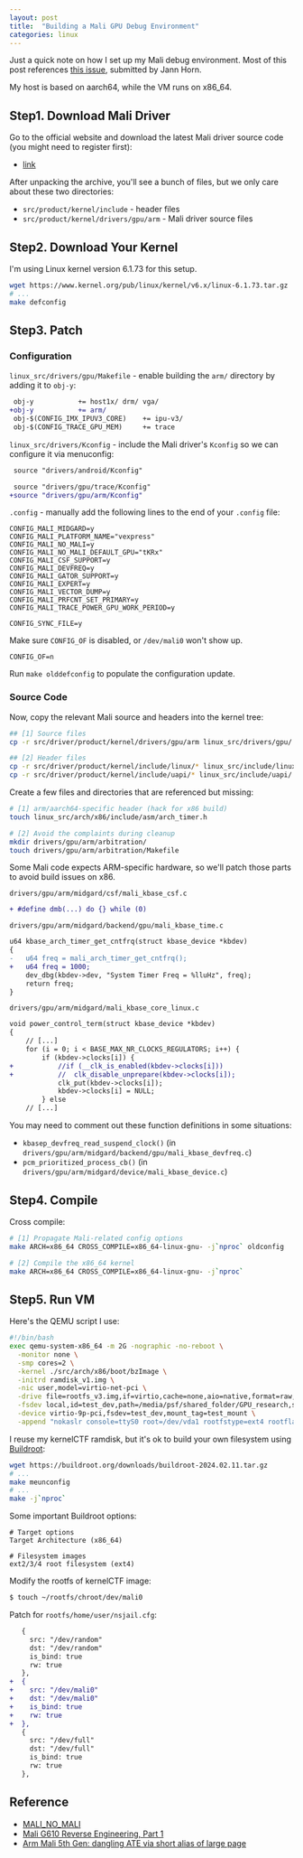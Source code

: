 ```yaml
---
layout: post
title:  "Building a Mali GPU Debug Environment"
categories: linux
---
```


Just a quick note on how I set up my Mali debug environment. Most of this post references [this issue](https://project-zero.issues.chromium.org/issues/42451673), submitted by Jann Horn.

My host is based on aarch64, while the VM runs on x86_64.

## Step1. Download Mali Driver

Go to the official website and download the latest Mali driver source code (you might need to register first):
- [link](https://developer.arm.com/downloads/-/Valhall%20Mali%204th%20Gen%20GPU%20Architecture)

After unpacking the archive, you'll see a bunch of files, but we only care about these two directories:
- `src/product/kernel/include` - header files
- `src/product/kernel/drivers/gpu/arm` - Mali driver source files

## Step2. Download Your Kernel

I'm using Linux kernel version 6.1.73 for this setup.

``` bash
wget https://www.kernel.org/pub/linux/kernel/v6.x/linux-6.1.73.tar.gz
# ...
make defconfig
```

## Step3. Patch

### Configuration

`linux_src/drivers/gpu/Makefile` - enable building the `arm/` directory by adding it to `obj-y`:
``` diff
 obj-y           += host1x/ drm/ vga/
+obj-y           += arm/
 obj-$(CONFIG_IMX_IPUV3_CORE)    += ipu-v3/
 obj-$(CONFIG_TRACE_GPU_MEM)     += trace
```

`linux_src/drivers/Kconfig` - include the Mali driver's `Kconfig` so we can configure it via menuconfig:
```diff
 source "drivers/android/Kconfig"

 source "drivers/gpu/trace/Kconfig"
+source "drivers/gpu/arm/Kconfig"
```

`.config` - manually add the following lines to the end of your `.config` file:

```
CONFIG_MALI_MIDGARD=y
CONFIG_MALI_PLATFORM_NAME="vexpress"
CONFIG_MALI_NO_MALI=y
CONFIG_MALI_NO_MALI_DEFAULT_GPU="tKRx"  
CONFIG_MALI_CSF_SUPPORT=y
CONFIG_MALI_DEVFREQ=y
CONFIG_MALI_GATOR_SUPPORT=y
CONFIG_MALI_EXPERT=y
CONFIG_MALI_VECTOR_DUMP=y
CONFIG_MALI_PRFCNT_SET_PRIMARY=y
CONFIG_MALI_TRACE_POWER_GPU_WORK_PERIOD=y

CONFIG_SYNC_FILE=y
```

Make sure `CONFIG_OF` is disabled, or `/dev/mali0` won't show up.

```
CONFIG_OF=n
```

Run `make olddefconfig` to populate the configuration update.

### Source Code

Now, copy the relevant Mali source and headers into the kernel tree:

``` bash
## [1] Source files
cp -r src/driver/product/kernel/drivers/gpu/arm linux_src/drivers/gpu/

## [2] Header files
cp -r src/driver/product/kernel/include/linux/* linux_src/include/linux/
cp -r src/driver/product/kernel/include/uapi/* linux_src/include/uapi/
```

Create a few files and directories that are referenced but missing:

``` bash
# [1] arm/aarch64-specific header (hack for x86 build)
touch linux_src/arch/x86/include/asm/arch_timer.h

# [2] Avoid the complaints during cleanup
mkdir drivers/gpu/arm/arbitration/
touch drivers/gpu/arm/arbitration/Makefile
```

Some Mali code expects ARM-specific hardware, so we'll patch those parts to avoid build issues on x86.

`drivers/gpu/arm/midgard/csf/mali_kbase_csf.c`

``` diff
+ #define dmb(...) do {} while (0)
```

`drivers/gpu/arm/midgard/backend/gpu/mali_kbase_time.c`

``` diff
u64 kbase_arch_timer_get_cntfrq(struct kbase_device *kbdev)
{
-   u64 freq = mali_arch_timer_get_cntfrq();
+   u64 freq = 1000;
    dev_dbg(kbdev->dev, "System Timer Freq = %lluHz", freq);
    return freq;
}
```

`drivers/gpu/arm/midgard/mali_kbase_core_linux.c`

``` diff
void power_control_term(struct kbase_device *kbdev)
{
	// [...]
    for (i = 0; i < BASE_MAX_NR_CLOCKS_REGULATORS; i++) {
        if (kbdev->clocks[i]) {
+           //if (__clk_is_enabled(kbdev->clocks[i]))
+           //  clk_disable_unprepare(kbdev->clocks[i]);
            clk_put(kbdev->clocks[i]);
            kbdev->clocks[i] = NULL;
        } else
	// [...]
```


You may need to comment out these function definitions in some situations:
- `kbasep_devfreq_read_suspend_clock()` (in `drivers/gpu/arm/midgard/backend/gpu/mali_kbase_devfreq.c`)
- `pcm_prioritized_process_cb()` (in `drivers/gpu/arm/midgard/device/mali_kbase_device.c`)

## Step4. Compile

Cross compile:

``` bash
# [1] Propagate Mali-related config options
make ARCH=x86_64 CROSS_COMPILE=x86_64-linux-gnu- -j`nproc` oldconfig

# [2] Compile the x86_64 kernel
make ARCH=x86_64 CROSS_COMPILE=x86_64-linux-gnu- -j`nproc`
```

## Step5. Run VM

Here's the QEMU script I use:

``` bash
#!/bin/bash
exec qemu-system-x86_64 -m 2G -nographic -no-reboot \
  -monitor none \
  -smp cores=2 \
  -kernel ./src/arch/x86/boot/bzImage \
  -initrd ramdisk_v1.img \
  -nic user,model=virtio-net-pci \
  -drive file=rootfs_v3.img,if=virtio,cache=none,aio=native,format=raw,discard=on,readonly \
  -fsdev local,id=test_dev,path=/media/psf/shared_folder/GPU_research,security_model=none \
  -device virtio-9p-pci,fsdev=test_dev,mount_tag=test_mount \
  -append "nokaslr console=ttyS0 root=/dev/vda1 rootfstype=ext4 rootflags=discard ro init=/bin/bash hostname=Mali" -s
```

I reuse my kernelCTF ramdisk, but it's ok to build your own filesystem using [Buildroot](https://buildroot.org):

``` bash
wget https://buildroot.org/downloads/buildroot-2024.02.11.tar.gz
# ...
make meunconfig
# ...
make -j`nproc`
```

Some important Buildroot options:

```
# Target options
Target Architecture (x86_64)

# Filesystem images
ext2/3/4 root filesystem (ext4)
```

Modify the rootfs of kernelCTF image:
``` bash
$ touch ~/rootfs/chroot/dev/mali0
```

Patch for `rootfs/home/user/nsjail.cfg`:
``` diff
   {
     src: "/dev/random"
     dst: "/dev/random"
     is_bind: true
     rw: true
   },
+  {
+    src: "/dev/mali0"
+    dst: "/dev/mali0"
+    is_bind: true
+    rw: true
+  },
   {
     src: "/dev/full"
     dst: "/dev/full"
     is_bind: true
     rw: true
   },
```

## Reference

- [MALI_NO_MALI](https://www.c1n.org/2024/10/12/mali_no_mali/)
- [Mali G610 Reverse Engineering, Part 1](https://icecream95.gitlab.io/mali-g610-reverse-engineering-part-1.html)
- [Arm Mali 5th Gen: dangling ATE via short alias of large page](https://project-zero.issues.chromium.org/issues/42451673)
